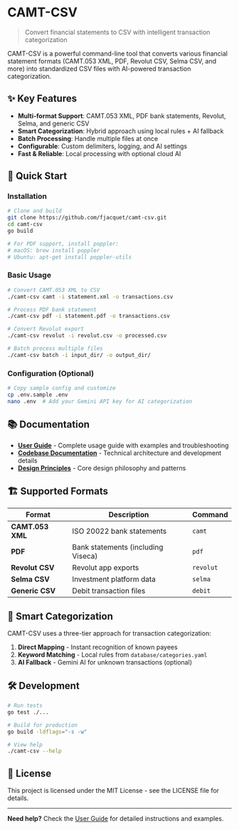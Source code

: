 # CAMT-CSV

> Convert financial statements to CSV with intelligent transaction categorization

CAMT-CSV is a powerful command-line tool that converts various financial statement formats (CAMT.053 XML, PDF, Revolut CSV, Selma CSV, and more) into standardized CSV files with AI-powered transaction categorization.

## ✨ Key Features

- **Multi-format Support**: CAMT.053 XML, PDF bank statements, Revolut, Selma, and generic CSV
- **Smart Categorization**: Hybrid approach using local rules + AI fallback
- **Batch Processing**: Handle multiple files at once
- **Configurable**: Custom delimiters, logging, and AI settings
- **Fast & Reliable**: Local processing with optional cloud AI

## 🚀 Quick Start

### Installation

```bash
# Clone and build
git clone https://github.com/fjacquet/camt-csv.git
cd camt-csv
go build

# For PDF support, install poppler:
# macOS: brew install poppler
# Ubuntu: apt-get install poppler-utils
```

### Basic Usage

```bash
# Convert CAMT.053 XML to CSV
./camt-csv camt -i statement.xml -o transactions.csv

# Process PDF bank statement
./camt-csv pdf -i statement.pdf -o transactions.csv

# Convert Revolut export
./camt-csv revolut -i revolut.csv -o processed.csv

# Batch process multiple files
./camt-csv batch -i input_dir/ -o output_dir/
```

### Configuration (Optional)

```bash
# Copy sample config and customize
cp .env.sample .env
nano .env  # Add your Gemini API key for AI categorization
```

## 📚 Documentation

- **[User Guide](docs/user-guide.md)** - Complete usage guide with examples and troubleshooting
- **[Codebase Documentation](docs/codebase_documentation.md)** - Technical architecture and development details
- **[Design Principles](docs/design-principles.md)** - Core design philosophy and patterns

## 🏗️ Supported Formats

| Format | Description | Command |
|--------|-------------|----------|
| **CAMT.053 XML** | ISO 20022 bank statements | `camt` |
| **PDF** | Bank statements (including Viseca) | `pdf` |
| **Revolut CSV** | Revolut app exports | `revolut` |
| **Selma CSV** | Investment platform data | `selma` |
| **Generic CSV** | Debit transaction files | `debit` |

## 🤖 Smart Categorization

CAMT-CSV uses a three-tier approach for transaction categorization:

1. **Direct Mapping** - Instant recognition of known payees
2. **Keyword Matching** - Local rules from `database/categories.yaml`
3. **AI Fallback** - Gemini AI for unknown transactions (optional)

## 🛠️ Development

```bash
# Run tests
go test ./...

# Build for production
go build -ldflags="-s -w"

# View help
./camt-csv --help
```

## 📄 License

This project is licensed under the MIT License - see the LICENSE file for details.

---

**Need help?** Check the [User Guide](docs/user-guide.md) for detailed instructions and examples.
